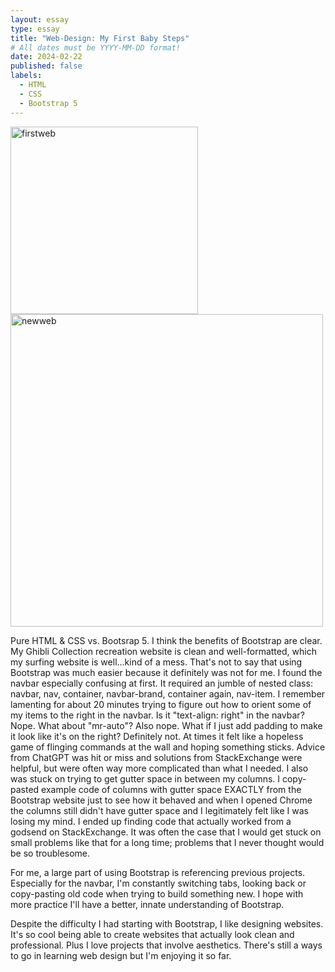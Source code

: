 ```yaml
---
layout: essay
type: essay
title: "Web-Design: My First Baby Steps"
# All dates must be YYYY-MM-DD format!
date: 2024-02-22
published: false
labels:
  - HTML
  - CSS
  - Bootstrap 5
---
```


<img src="../img/firstwebsite.png" alt="firstweb" width="300px"> <img src="../img/newwebsite.png" alt="newweb" width="500px">

Pure HTML & CSS vs. Bootsrap 5. I think the benefits of Bootstrap are clear. My Ghibli Collection recreation website is clean and well-formatted, which my surfing website is well...kind of a mess. That's not to say that using Bootstrap was much easier because it definitely was not for me. I found the navbar especially confusing at first. It required an jumble of nested class: navbar, nav, container, navbar-brand, container again, nav-item. I remember lamenting for about 20 minutes trying to figure out how to orient some of my items to the right in the navbar. Is it "text-align: right" in the navbar? Nope. What about "mr-auto"? Also nope. What if I just add padding to make it look like it's on the right? Definitely not. At times it felt like a hopeless game of flinging commands at the wall and hoping something sticks. Advice from ChatGPT was hit or miss and solutions from StackExchange were helpful, but were often way more complicated than what I needed. I also was stuck on trying to get gutter space in between my columns. I copy-pasted example code of columns with gutter space EXACTLY from the Bootstrap website just to see how it behaved and when I opened Chrome the columns still didn't have gutter space and I legitimately felt like I was losing my mind. I ended up finding code that actually worked from a godsend on StackExchange. It was often the case that I would get stuck on small problems like that for a long time; problems that I never thought would be so troublesome. 

For me, a large part of using Bootstrap is referencing previous projects. Especially for the navbar, I'm constantly switching tabs, looking back or copy-pasting old code when trying to build something new. I hope with more practice I'll have a better, innate understanding of Bootstrap. 

Despite the difficulty I had starting with Bootstrap, I like designing websites. It's so cool being able to create websites that actually look clean and professional. Plus I love projects that involve aesthetics. There's still a ways to go in learning web design but I'm enjoying it so far. 
